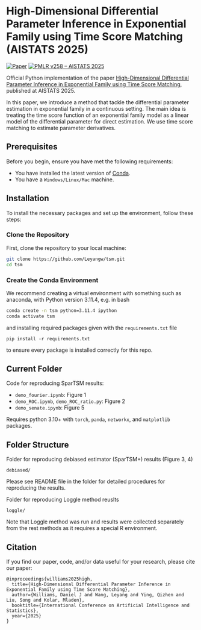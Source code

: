 # High-Dimensional Differential Parameter Inference in Exponential Family using Time Score Matching (AISTATS 2025)

[![Paper](https://img.shields.io/badge/paper-arxiv.2410.10637-B31B1B.svg)](https://arxiv.org/abs/2410.10637)
[![PMLR v258 – AISTATS 2025](https://img.shields.io/badge/paper-PMLR.v258-0033CC.svg)](https://proceedings.mlr.press/v258/williams25a.html)

Official Python implementation of the paper [High-Dimensional Differential Parameter Inference in Exponential Family using Time Score Matching](https://arxiv.org/abs/2410.10637), published at AISTATS 2025.

In this paper, we introduce a method that tackle the differential parameter estimation in exponential family in a continuous setting.  The main idea is treating the time score function of an exponential family model as a linear model of the differential parameter for direct estimation. We use time score matching to estimate parameter derivatives.

## Prerequisites

Before you begin, ensure you have met the following requirements:
* You have installed the latest version of [Conda](https://docs.conda.io/projects/conda/en/latest/user-guide/install/index.html).
* You have a `Windows/Linux/Mac` machine.

## Installation

To install the necessary packages and set up the environment, follow these steps:

### Clone the Repository

First, clone the repository to your local machine:

```bash
git clone https://github.com/Leyangw/tsm.git
cd tsm
```

### Create the Conda Environment

We recommend creating a virtual environment with something such as anaconda, with Python version 3.11.4, e.g. in bash

```bash
conda create -n tsm python=3.11.4 ipython
conda activate tsm
```

and installing required packages given with the `requirements.txt` file
```
pip install -r requirements.txt
``````
to ensure every package is installed correctly for this repo. 


## Current Folder

Code for reproducing SparTSM results:

- ```demo_fourier.ipynb```: Figure 1
- ```demo_ROC.ipynb```, ```demo_ROC_ratio.py```: Figure 2
- ```demo_senate.ipynb```: Figure 5

Requires python 3.10+ with ```torch```, ```panda```, ```networkx```, and ```matplotlib``` packages.  

## Folder Structure

Folder for reproducing debiased estimator (SparTSM+) results (Figure 3, 4)
```
debiased/
```
Please see README file in the folder for detailed procedures for reproducing the results. 


Folder for reproducing Loggle method reuslts
```
loggle/
```
Note that Loggle method was run and results were collected separately from the rest methods as it requires a special R environment. 

## Citation

If you find our paper, code, and/or data useful for your research, please cite our paper:

```
@inproceedings{williams2025high,
  title={High-Dimensional Differential Parameter Inference in Exponential Family using Time Score Matching},
  author={Williams, Daniel J and Wang, Leyang and Ying, Qizhen and Liu, Song and Kolar, Mladen},
  booktitle={International Conference on Artificial Intelligence and Statistics},
  year={2025}
}
```




